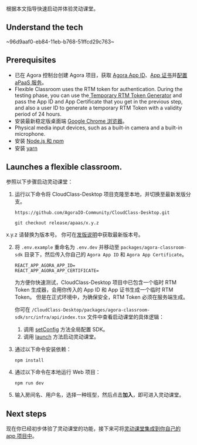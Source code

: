 根据本文指导快速启动并体验灵动课堂。

## Understand the tech

~96d9aaf0-eb84-11eb-b768-51ffcd29c763~

<a name="prerequisites"></a>
## Prerequisites

- 已在 Agora 控制台创建 Agora 项目，获取 [Agora App ID](/cn/Agora%20Platform/get_appid_token#%E8%8E%B7%E5%8F%96-app-id)、[App 证书](/cn/Agora%20Platform/get_appid_token#%E8%8E%B7%E5%8F%96-app-%E8%AF%81%E4%B9%A6)并[配置 aPaaS 服务](/cn/agora-class/agora_class_prep?platform=Web)。
- Flexible Classroom uses the RTM token for authentication. During the testing phase, you can use the[ Temporary RTM Token Generator]() and pass the App ID and App Certificate that you get in the previous step, and also a user ID to generate a temporary RTM Token with a validity period of 24 hours.
- 安装最新稳定版桌面端 [Google Chrome 浏览器](https://www.google.cn/chrome/)。
- Physical media input devices, such as a built-in camera and a built-in microphone.
- 安装 [Node.js 和 npm](https://docs.npmjs.com/downloading-and-installing-node-js-and-npm)
- 安装 [yarn](https://yarnpkg.com/getting-started/install)

## Launches a flexible classroom.

参照以下步骤启动灵动课堂：

1. 运行以下命令将 CloudClass-Desktop 项目克隆至本地，并切换至最新发版分支。

   ```
   https://github.com/AgoraIO-Community/CloudClass-Desktop.git
   ```

   ```
   git checkout release/apaas/x.y.z
   ```

<div class="alert info">x.y.z 请替换为版本号。 你可在<a href="/cn/agora-class/release_agora_class_web?platform=Web">发版说明</a>中获取最新版本号。</div>

2. 将 `.env.example` 重命名为 `.env.dev` 并移动至 `packages/agora-classroom-sdk` 目录下，然后传入你自己的 `Agora App ID` 和 `Agora App Certificate`。

   ```
   REACT_APP_AGORA_APP_ID=
   REACT_APP_AGORA_APP_CERTIFICATE=
   ```

   为方便你快速测试，CloudClass-Desktop 项目中已包含一个临时 RTM Token 生成器，会用你传入的 App ID 和 App 证书生成一个临时 RTM Token。 但是在正式环境中，为确保安全，RTM Token 必须在服务端生成。

   你可在 `/CloudClass-Desktop/packages/agora-classroom-sdk/src/infra/api/index.tsx` 文件中查看启动课堂的具体逻辑：

   1. 调用 [setConfig](/cn/agora-class/agora_class_api_ref_web?platform=Web#setconfig) 方法全局配置 SDK。
   2. 调用 [launch](/cn/agora-class/agora_class_api_ref_web?platform=Web#launch) 方法启动灵动课堂。

3. 通过以下命令安装依赖：

   ```
   npm install
   ```

4. 通过以下命令在本地运行 Web 项目：

   ```
   npm run dev
   ```

5. 输入房间名、用户名，选择一种班型，然后点击**加入**，即可进入灵动课堂。

## Next steps

现在你已经初步体验了灵动课堂的功能，接下来可将[灵动课堂集成到你自己的 app 项目中](/cn/agora-class/agora_class_integrate_web?platform=Web)。